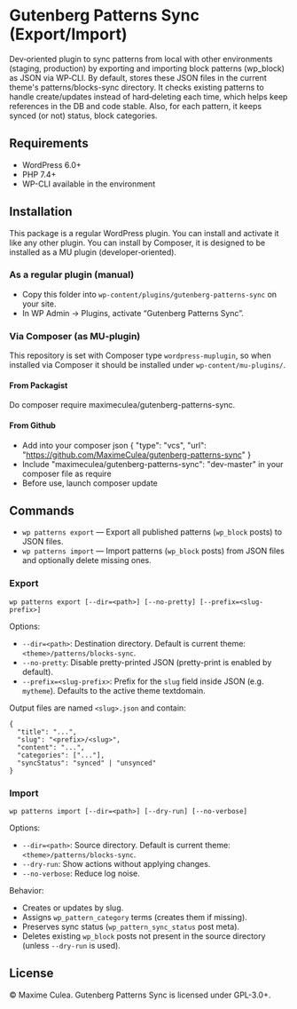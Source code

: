 # Gutenberg Patterns Sync (Export/Import)

Dev‑oriented plugin to sync patterns from local with other environments (staging, production) by exporting and importing block patterns (wp_block) as JSON via WP‑CLI.
By default, stores these JSON files in the current theme's patterns/blocks-sync directory. It checks existing patterns to handle create/updates instead of hard‑deleting each time, which helps keep references in the DB and code stable.
Also, for each pattern, it keeps synced (or not) status, block categories.

## Requirements
- WordPress 6.0+
- PHP 7.4+
- WP-CLI available in the environment

## Installation

This package is a regular WordPress plugin. You can install and activate it like any other plugin. You can install by Composer, it is designed to be installed as a MU plugin (developer‑oriented).

### As a regular plugin (manual)
- Copy this folder into `wp-content/plugins/gutenberg-patterns-sync` on your site.
- In WP Admin → Plugins, activate “Gutenberg Patterns Sync”.

### Via Composer (as MU‑plugin)
This repository is set with Composer type `wordpress-muplugin`, so when installed via Composer it should be installed under `wp-content/mu-plugins/`.

#### From Packagist

Do composer require maximeculea/gutenberg-patterns-sync.

#### From Github

- Add into your composer json { "type": "vcs", "url": "https://github.com/MaximeCulea/gutenberg-patterns-sync" }
- Include "maximeculea/gutenberg-patterns-sync": "dev-master" in your composer file as require
- Before use, launch composer update

## Commands

- `wp patterns export` — Export all published patterns (`wp_block` posts) to JSON files.
- `wp patterns import` — Import patterns (`wp_block` posts) from JSON files and optionally delete missing ones.

### Export
```
wp patterns export [--dir=<path>] [--no-pretty] [--prefix=<slug-prefix>]
```
Options:
- `--dir=<path>`: Destination directory. Default is current theme: `<theme>/patterns/blocks-sync`.
- `--no-pretty`: Disable pretty-printed JSON (pretty-print is enabled by default).
- `--prefix=<slug-prefix>`: Prefix for the `slug` field inside JSON (e.g. `mytheme`). Defaults to the active theme textdomain.

Output files are named `<slug>.json` and contain:
```
{
  "title": "...",
  "slug": "<prefix>/<slug>",
  "content": "...",
  "categories": ["..."],
  "syncStatus": "synced" | "unsynced"
}
```

### Import
```
wp patterns import [--dir=<path>] [--dry-run] [--no-verbose]
```
Options:
- `--dir=<path>`: Source directory. Default is current theme: `<theme>/patterns/blocks-sync`.
- `--dry-run`: Show actions without applying changes.
- `--no-verbose`: Reduce log noise.

Behavior:
- Creates or updates by slug.
- Assigns `wp_pattern_category` terms (creates them if missing).
- Preserves sync status (`wp_pattern_sync_status` post meta).
- Deletes existing `wp_block` posts not present in the source directory (unless `--dry-run` is used).

## License
© Maxime Culea. Gutenberg Patterns Sync is licensed under GPL-3.0+.
